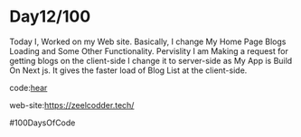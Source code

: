 # Day12/100

Today I, Worked on my Web site. Basically, I change My Home Page Blogs Loading and Some Other Functionality. Pervislity I am Making a request for getting blogs on the client-side I change it to server-side as My App is Build On Next js. It gives the faster load of Blog List at the client-side.


code:[hear](https://github.com/zeel-codder/MyWebSitNextjs/commit/ace6300efad37efcc43772ea8cf5fa51dfbb7512)


web-site:https://zeelcodder.tech/


#100DaysOfCode